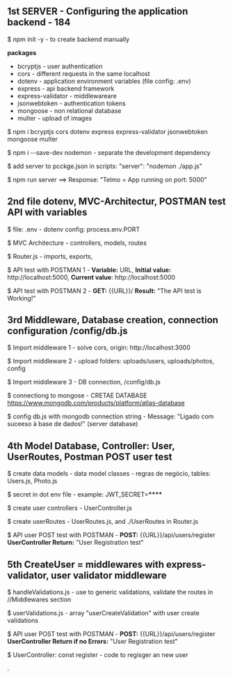 ## 1st SERVER - Configuring the application backend - 184

$ npm init -y - to create backend manually

**packages**

- bcryptjs - user authentication
- cors - different requests in the same localhost
- dotenv - application environment variables (file config: .env)
- express - api backend framework
- express-validator - middlewareare
- jsonwebtoken - authentication tokens
- mongoose - non relational database
- multer - upload of images

$ npm i bcryptjs cors dotenv express express-validator jsonwebtoken mongoose multer

$ npm i --save-dev nodemon - separate the development dependency

$ add server to pcckge.json in scripts: "server": "nodemon ./app.js"

$ npm run server ==> Response: "Telmo = App running on port: 5000"

## 2nd file dotenv, MVC-Architectur, POSTMAN test API with variables

$ file: .env - dotenv config: process.env.PORT

$ MVC Architecture - controllers, models, routes

$ Router.js - imports, exports,

$ API test with POSTMAN 1 - **Variable:** URL, **Initial value:** http://localhost:5000, **Current value**: http://localhost:5000

$ API test with POSTMAN 2 - **GET:** {{URL}}/ **Result:** "The API test is Working!"

## 3rd Middleware, Database creation, connection configuration /config/db.js

$ Import middleware 1 - solve cors, origin: http://localhost:3000

$ Import middleware 2 - upload folders: uploads/users, uploads/photos, config

$ Import middleware 3 - DB connection, /config/db.js

$ connectiong to mongose - CRETAE DATABASE https://www.mongodb.com/products/platform/atlas-database

$ config db.js with mongodb connection string - Message: "Ligado com suceeso à base de dados!" (server database)

## 4th Model Database, Controller: User, UserRoutes, Postman POST user test

$ create data models - data model classes - regras de negócio, tables: Users.js, Photo.js

$ secret in dot env file - example: JWT_SECRET=**\*\*\*\***

$ create user controllers - UserController.js

$ create userRoutes - UserRoutes.js, and ./UserRoutes in Router.js

$ API user POST test with POSTMAN - **POST:** {{URL}}/api/users/register **UserController Return:** "User Registration test"

## 5th CreateUser = middlewares with express-validator, user validator middleware

$ handleValidations.js - use to generic validations, validate the routes in //Middlewares section

$ userValidations.js - array "userCreateValidation" with user create validations

$ API user POST test with POSTMAN - **POST:** {{URL}}/api/users/register **UserController Return if no Errors:** "User Registration test"

$ UserController: const register - code to regisger an new user

.
